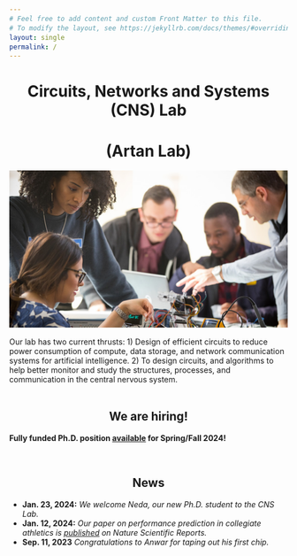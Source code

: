 ```yaml
---
# Feel free to add content and custom Front Matter to this file.
# To modify the layout, see https://jekyllrb.com/docs/themes/#overriding-theme-defaults
layout: single
permalink: /
---
```

<h1 style="text-align:center">Circuits, Networks and Systems  (CNS)  Lab</h1>
<h1 style="text-align:center">(Artan Lab)</h1>

![](/assets/images/header.jpg)

Our lab has two current thrusts: 1) Design of efficient circuits to reduce power consumption of compute, data storage, and network communication systems for artificial intelligence. 2) To design circuits, and algorithms to help better monitor and study the structures, processes, and communication in the central nervous system.  
<br>
<h2  style="text-align:center">We are hiring!</h2>

**Fully funded Ph.D. position [available](/positions/) for Spring/Fall 2024!**

<br>
<h2  style="text-align:center">News</h2>

* **Jan. 23, 2024:** _We welcome Neda, our new Ph.D. student to the CNS Lab._
* **Jan. 12, 2024:** _Our paper on performance prediction in collegiate athletics is [published](https://www.nature.com/articles/s41598-024-51658-8) on Nature Scientific Reports._
* **Sep. 11, 2023** _Congratulations to Anwar for taping out his first chip._
<!--[contact](/contact)-->
<!--[Cadence](/cadence)-->

<!-- # News-->

